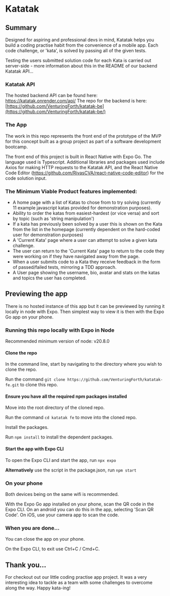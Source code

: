 # Katatak

## Summary

Designed for aspiring and professional devs in mind, Katatak helps you build a coding practise habit from the convenience of a mobile app. Each code challenge, or 'kata', is solved by passing all of the given tests.

Testing the users submitted solution code for each Kata is carried out server-side - more information about this in the README of our backend Katatak API...

### Katatak API

The hosted backend API can be found here: https://katatak.onrender.com/api/
The repo for the backend is here: [https://github.com/VenturingForth/katatak-be](https://github.com/VenturingForth/katatak-be/)

### The App

The work in this repo represents the front end of the prototype of the MVP for this concept built as a group project as part of a software development bootcamp.

The front end of this project is built in React Native with Expo Go. The language used is Typescript.
Additional libraries and packages used include Axios for making HTTP requests to the Katatak API, and the React Native Code Editor (https://github.com/RivasCVA/react-native-code-editor) for the code solution input.

### The Minimum Viable Product features implemented:

- A home page with a list of Katas to chose from to try solving (currently 11 example javascript katas provided for demonstration purposes).
- Ability to order the katas from easiest-hardest (or vice versa) and sort by topic (such as 'string manipulation')
- If a kata has previously been solved by a user this is shown on the Kata from the list in the homepage (currently dependent on the hard-coded user for demonstration purposes)
- A 'Current Kata' page where a user can attempt to solve a given kata challenge.
- The user can return to the 'Current Kata' page to return to the code they were working on if they have navigated away from the page.
- When a user submits code to a Kata they receive feedback in the form of passed/failed tests, mirroring a TDD approach.
- A User page showing the username, bio, avatar and stats on the katas and topics the user has completed.

## Previewing the app

There is no hosted instance of this app but it can be previewed by running it locally in node with Expo. Then simplest way to view it is then with the Expo Go app on your phone.

### Running this repo locally with Expo in Node

Recommended minimum version of node: v20.8.0

#### Clone the repo

In the command line, start by navigating to the directory where you wish to clone the repo.

Run the command `git clone https://github.com/VenturingForth/katatak-fe.git` to clone this repo.

#### Ensure you have all the required npm packages installed

Move into the root directory of the cloned repo.

Run the command `cd katatak fe` to move into the cloned repo.

Install the packages.

Run `npm install` to install the dependent packages.

#### Start the app with Expo CLI

To open the Expo CLI and start the app, run `npx expo`

**Alternatively** use the script in the package.json, run `npm start`

### On your phone

Both devices being on the same wifi is recommended.

With the Expo Go app installed on your phone, scan the QR code in the Expo CLI. On an android you can do this in the app, selecting 'Scan QR Code'. On iOS, use your camera app to scan the code.

### When you are done...

You can close the app on your phone.

On the Expo CLI, to exit use Ctrl+C / Cmd+C.

## Thank you...

For checkout out our little coding practise app project. It was a very interesting idea to tackle as a team with some challenges to overcome along the way. Happy kata-ing!
